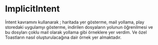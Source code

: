 # ImplicitIntent

İntent kavramını kullanarak ;
haritada yer gösterme, mail yollama, play storedaki uygulamyı gösterme, indirilen dosyaların yolunun öğrenilmesi ve bu dosyları çoklu mail olarak yollama gibi örneklere yer verdim. Ve özel Toastların nasıl oluşturulacağına dair örnek yer almaktadır.
